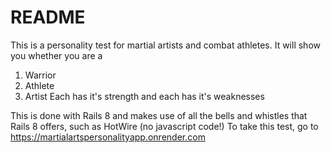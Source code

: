 # README

This is a personality test for martial artists and combat athletes. It will show you whether you are a
  1. Warrior
  2. Athlete
  3. Artist
Each has it's strength and each has it's weaknesses


This is done with Rails 8 and makes use of all the bells and whistles that Rails 8 offers, such as HotWire (no javascript code!)
To take this test, go to https://martialartspersonalityapp.onrender.com
